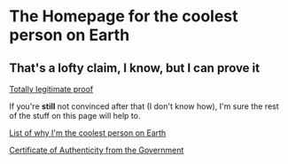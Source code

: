# The Homepage for the coolest person on Earth
## That's a lofty claim, I know, but I can prove it
[Totally legitimate proof](https://github.com/Axelflow/Cool-thing.git)    

  If you're **still** not convinced after that (I don't know how), I'm sure the rest of the stuff on this page will help to. 

[List of why I'm the coolest person on Earth](https://github.com/Axelflow/List-of-why-I-m-cool/blob/fd27611927870fda87b6d2a02dec678ad0170108/README.md)

[Certificate of Authenticity from the Government](https://github.com/Axelflow/Certificate-of-Authenticity.git)
